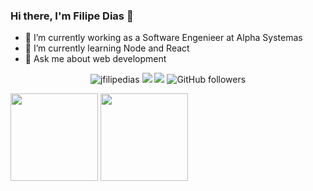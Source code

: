 <h3>
  Hi there, I'm Filipe Dias 👋
</h3>

<ul>
  <li>🔭 I’m currently working as a Software Engenieer at Alpha Systemas</li>
  <li>🌱 I’m currently learning Node and React</li>
  <li>💬 Ask me about web development</li>
</ul>

<p align="center">
   <img src="https://komarev.com/ghpvc/?username=jfilipedias" alt="jfilipedias" />
  <a href="https://www.linkedin.com/in/jfilipedias/" target="_blank"><img src="https://img.shields.io/badge/-Filipe%20Dias-blue?style=flat&logo=Linkedin&logoColor=white&link=https://www.linkedin.com/in/jfilipedias/"/></a>
  <a href="mailto:filipediascontato@gmail.com"><img src="https://img.shields.io/badge/-filipediascontato@gmail.com-red?style=flat&logo=Gmail&logoColor=white&link=mailto:filipediascontato@gmail.com"/></a>
   <img alt="GitHub followers" src="https://img.shields.io/github/followers/jfilipedias?style=social">       
</p>

<div>
  <img height="140em" src="https://github-readme-stats.vercel.app/api?username=jfilipedias&theme=&show_icons=true&include_all_commits=true&count_private=true&&hide=issues,prs" />
  <img height="140em" src="https://github-readme-stats.vercel.app/api/top-langs/?username=jfilipedias&layout=compact&langs_count=10&hide=postscript,livescript,pascal,html,css,sass,scss,shaderlab,hlsl,shell,d,objective-c,arduino,lex,php,makefile,cmake,yacc,plpgsql,tsql,tcl,processing,apacheconf,perl,elixir,handlebars,dockerfile"/>
</div>

